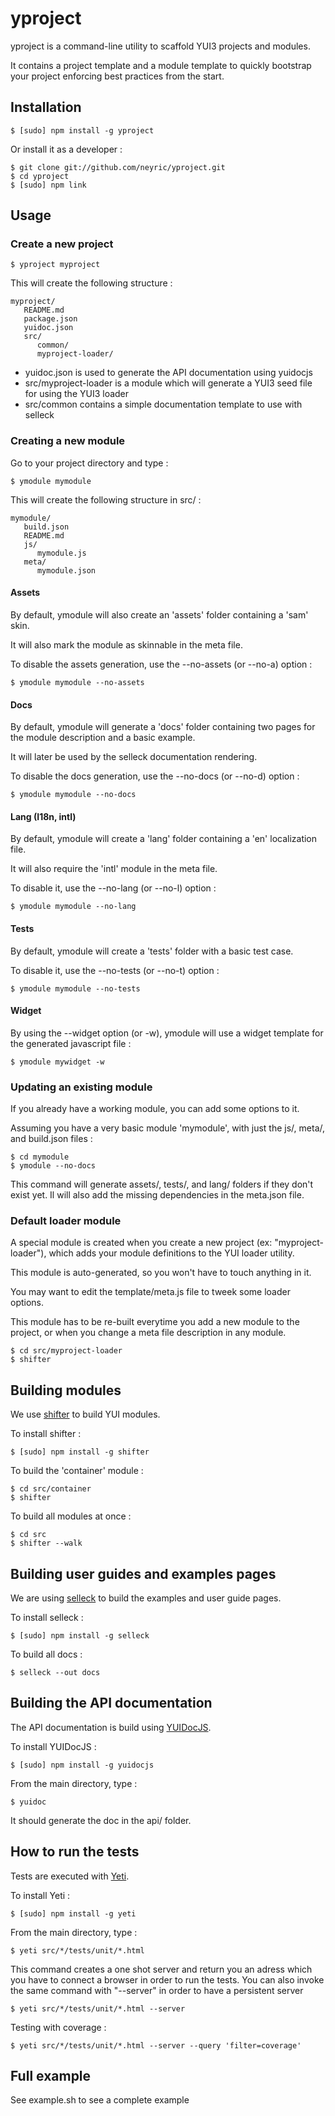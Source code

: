 # yproject

yproject is a command-line utility to scaffold YUI3 projects and modules.

It contains a project template and a module template to quickly bootstrap your project enforcing best practices from the start.


## Installation

    $ [sudo] npm install -g yproject

Or install it as a developer :

    $ git clone git://github.com/neyric/yproject.git
    $ cd yproject
    $ [sudo] npm link


## Usage

### Create a new project

    $ yproject myproject
    
This will create the following structure :

    myproject/
       README.md
       package.json
       yuidoc.json
       src/
          common/
          myproject-loader/


 * yuidoc.json is used to generate the API documentation using yuidocjs
 * src/myproject-loader is a module which will generate a YUI3 seed file for using the YUI3 loader
 * src/common contains a simple documentation template to use with selleck

### Creating a new module

Go to your project directory and type :

    $ ymodule mymodule

This will create the following structure in src/ :

    mymodule/
       build.json
       README.md
       js/
          mymodule.js
       meta/
          mymodule.json


#### Assets

By default, ymodule will also create an 'assets' folder containing a 'sam' skin.

It will also mark the module as skinnable in the meta file.

To disable the assets generation, use the --no-assets (or --no-a) option :

    $ ymodule mymodule --no-assets


#### Docs

By default, ymodule will generate a 'docs' folder containing two pages for the module description and a basic example.

It will later be used by the selleck documentation rendering.

To disable the docs generation, use the --no-docs (or --no-d) option :

    $ ymodule mymodule --no-docs


#### Lang (I18n, intl)

By default, ymodule will create a 'lang' folder containing a 'en' localization file.

It will also require the 'intl' module in the meta file.

To disable it, use the --no-lang (or --no-l) option :

    $ ymodule mymodule --no-lang


#### Tests

By default, ymodule will create a 'tests' folder with a basic test case.

To disable it, use the --no-tests (or --no-t) option :

    $ ymodule mymodule --no-tests


#### Widget

By using the --widget option (or -w), ymodule will use a widget template for the generated javascript file :

    $ ymodule mywidget -w


### Updating an existing module

If you already have a working module, you can add some options to it.

Assuming you have a very basic module 'mymodule', with just the js/, meta/, and build.json files :

    $ cd mymodule
    $ ymodule --no-docs

This command will generate assets/, tests/, and lang/ folders if they don't exist yet.
Il will also add the missing dependencies in the meta.json file.



### Default loader module

A special module is created when you create a new project (ex: "myproject-loader"), which adds your module definitions to the YUI loader utility.

This module is auto-generated, so you won't have to touch anything in it.

You may want to edit the template/meta.js file to tweek some loader options.

This module has to be re-built everytime you add a new module to the project, or when you change a meta file description in any module.

    $ cd src/myproject-loader
    $ shifter



## Building modules

<p>We use <a href="http://davglass.github.com/shifter/">shifter</a> to build YUI modules.</p>

<p>To install shifter :</p>

```terminal
$ [sudo] npm install -g shifter
```

<p>To build the 'container' module :</p>

```terminal
$ cd src/container
$ shifter
```

<p>To build all modules at once :</p>

```terminal
$ cd src
$ shifter --walk
```

## Building user guides and examples pages

<p>We are using <a href="http://rgrove.github.com/selleck/">selleck</a> to build the examples and user guide pages.</p>


<p>To install selleck :</p>

```terminal
$ [sudo] npm install -g selleck
```

<p>To build all docs :</p>

```terminal
$ selleck --out docs
```

## Building the API documentation

<p>The API documentation is build using <a href="https://github.com/yui/yuidoc">YUIDocJS</a>.</p>


<p>To install YUIDocJS :</p>

```terminal
$ [sudo] npm install -g yuidocjs
```

<p>From the main directory, type :</p>

```terminal
$ yuidoc
```

<p>It should generate the doc in the api/ folder.</p>


## How to run the tests

<p>Tests are executed with <a href="https://github.com/yui/yeti">Yeti</a>.</p>


<p>To install Yeti :</p>

```terminal
$ [sudo] npm install -g yeti
```

<p>From the main directory, type :</p>

```terminal
$ yeti src/*/tests/unit/*.html
```

<p>This command creates a one shot server and return you an adress which you have to connect a browser in order to run the tests. You can also invoke the same command with "--server" in order to have a persistent server  </p>

```terminal
$ yeti src/*/tests/unit/*.html --server
```

<p>Testing with coverage :</p>

```terminal
$ yeti src/*/tests/unit/*.html --server --query 'filter=coverage'
```


## Full example

See example.sh to see a complete example

